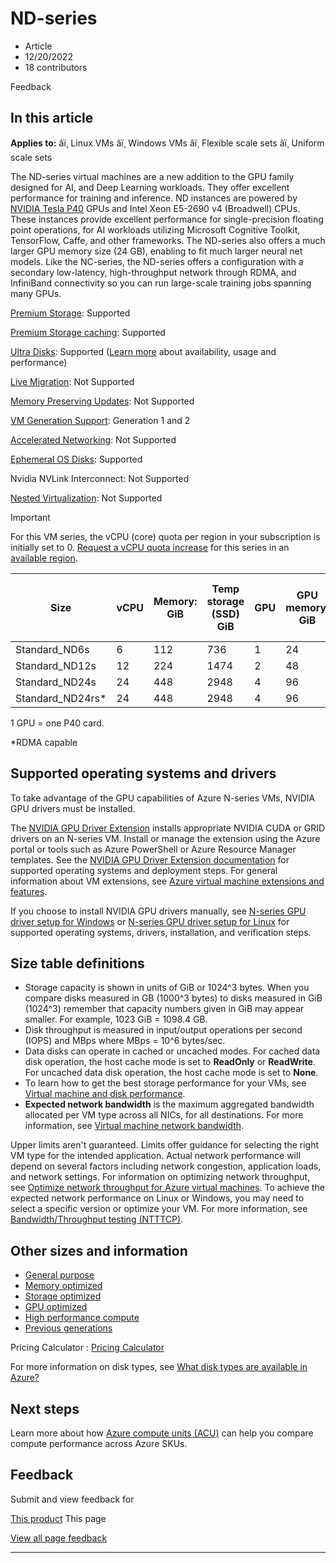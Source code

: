 # ND-series

* Article
* 12/20/2022
* 18 contributors

Feedback

## In this article

**Applies to:** âï¸ Linux VMs âï¸ Windows VMs âï¸ Flexible scale sets âï¸ Uniform scale sets

The ND-series virtual machines are a new addition to the GPU family designed for AI, and Deep Learning workloads. They offer excellent performance for training and inference. ND instances are powered by [NVIDIA Tesla P40](https://images.nvidia.com/content/pdf/tesla/184427-Tesla-P40-Datasheet-NV-Final-Letter-Web.pdf) GPUs and Intel Xeon E5-2690 v4 (Broadwell) CPUs. These instances provide excellent performance for single-precision floating point operations, for AI workloads utilizing Microsoft Cognitive Toolkit, TensorFlow, Caffe, and other frameworks. The ND-series also offers a much larger GPU memory size (24 GB), enabling to fit much larger neural net models. Like the NC-series, the ND-series offers a configuration with a secondary low-latency, high-throughput network through RDMA, and InfiniBand connectivity so you can run large-scale training jobs spanning many GPUs.

[Premium Storage](premium-storage-performance): Supported  

[Premium Storage caching](premium-storage-performance): Supported  

[Ultra Disks](disks-types#ultra-disks): Supported ([Learn more](https://techcommunity.microsoft.com/t5/azure-compute/ultra-disk-storage-for-hpc-and-gpu-vms/ba-p/2189312) about availability, usage and performance)   

[Live Migration](maintenance-and-updates): Not Supported  

[Memory Preserving Updates](maintenance-and-updates): Not Supported  

[VM Generation Support](generation-2): Generation 1 and 2  

[Accelerated Networking](../virtual-network/create-vm-accelerated-networking-cli): Not Supported  

[Ephemeral OS Disks](ephemeral-os-disks): Supported  

Nvidia NVLink Interconnect: Not Supported  

[Nested Virtualization](/en-us/virtualization/hyper-v-on-windows/user-guide/nested-virtualization): Not Supported   

Important

For this VM series, the vCPU (core) quota per region in your subscription is initially set to 0. [Request a vCPU quota increase](../azure-portal/supportability/regional-quota-requests) for this series in an [available region](https://azure.microsoft.com/regions/services/).

| Size | vCPU | Memory: GiB | Temp storage (SSD) GiB | GPU | GPU memory: GiB | Max data disks | Max uncached disk throughput: IOPS/MBps | Max NICs |
| --- | --- | --- | --- | --- | --- | --- | --- | --- |
| Standard\_ND6s | 6 | 112 | 736 | 1 | 24 | 12 | 20000/200 | 4 |
| Standard\_ND12s | 12 | 224 | 1474 | 2 | 48 | 24 | 40000/400 | 8 |
| Standard\_ND24s | 24 | 448 | 2948 | 4 | 96 | 32 | 80000/800 | 8 |
| Standard\_ND24rs\* | 24 | 448 | 2948 | 4 | 96 | 32 | 80000/800 | 8 |

1 GPU = one P40 card.

\*RDMA capable

## Supported operating systems and drivers

To take advantage of the GPU capabilities of Azure N-series VMs, NVIDIA GPU drivers must be installed.

The [NVIDIA GPU Driver Extension](extensions/hpccompute-gpu-windows) installs appropriate NVIDIA CUDA or GRID drivers on an N-series VM. Install or manage the extension using the Azure portal or tools such as Azure PowerShell or Azure Resource Manager templates. See the [NVIDIA GPU Driver Extension documentation](extensions/hpccompute-gpu-windows) for supported operating systems and deployment steps. For general information about VM extensions, see [Azure virtual machine extensions and features](extensions/overview).

If you choose to install NVIDIA GPU drivers manually, see [N-series GPU driver setup for Windows](windows/n-series-driver-setup) or [N-series GPU driver setup for Linux](linux/n-series-driver-setup) for supported operating systems, drivers, installation, and verification steps.

## Size table definitions

* Storage capacity is shown in units of GiB or 1024^3 bytes. When you compare disks measured in GB (1000^3 bytes) to disks measured in GiB (1024^3) remember that capacity numbers given in GiB may appear smaller. For example, 1023 GiB = 1098.4 GB.
* Disk throughput is measured in input/output operations per second (IOPS) and MBps where MBps = 10^6 bytes/sec.
* Data disks can operate in cached or uncached modes. For cached data disk operation, the host cache mode is set to **ReadOnly** or **ReadWrite**. For uncached data disk operation, the host cache mode is set to **None**.
* To learn how to get the best storage performance for your VMs, see [Virtual machine and disk performance](disks-performance).
* **Expected network bandwidth** is the maximum aggregated bandwidth allocated per VM type across all NICs, for all destinations. For more information, see [Virtual machine network bandwidth](../virtual-network/virtual-machine-network-throughput).

Upper limits aren't guaranteed. Limits offer guidance for selecting the right VM type for the intended application. Actual network performance will depend on several factors including network congestion, application loads, and network settings. For information on optimizing network throughput, see [Optimize network throughput for Azure virtual machines](../virtual-network/virtual-network-optimize-network-bandwidth). To achieve the expected network performance on Linux or Windows, you may need to select a specific version or optimize your VM. For more information, see [Bandwidth/Throughput testing (NTTTCP)](../virtual-network/virtual-network-bandwidth-testing).

## Other sizes and information

* [General purpose](sizes-general)
* [Memory optimized](sizes-memory)
* [Storage optimized](sizes-storage)
* [GPU optimized](sizes-gpu)
* [High performance compute](sizes-hpc)
* [Previous generations](sizes-previous-gen)

Pricing Calculator : [Pricing Calculator](https://azure.microsoft.com/pricing/calculator/)

For more information on disk types, see [What disk types are available in Azure?](disks-types)

## Next steps

Learn more about how [Azure compute units (ACU)](acu) can help you compare compute performance across Azure SKUs.

## Feedback

Submit and view feedback for

[This product](https://feedback.azure.com/d365community/forum/ec2f1827-be25-ec11-b6e6-000d3a4f0f1c)
This page

[View all page feedback](https://github.com/MicrosoftDocs/azure-docs/issues)

---
